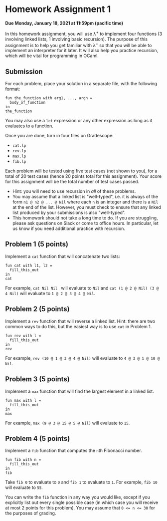 # Homework Assignment 1

**Due Monday, January 18, 2021 at 11:59pm (pacific time)**

In this homework assignment, you will use λ<sup>+</sup> to implement four
functions (3 involving linked lists, 1 involving basic recursion). The purpose
of this assignment is to help you get familiar with λ<sup>+</sup> so that you
will be able to implement an interpreter for it later. It will also help you
practice recursion, which will be vital for programming in OCaml.

## Submission

For each problem, place your solution in a separate file, with the following
format:

```
fun the_function with arg1, ..., argn =
  body_of_function
in
the_function
```

You may also use a `let` expression or any other expression as long as it
evaluates to a function.

Once you are done, turn in four files on Gradescope:
* `cat.lp`
* `rev.lp`
* `max.lp`
* `fib.lp`

Each problem will be tested using five test cases (not shown to you), for a
total of 20 test cases (hence 20 points total for this assignment). Your score
for this assignment will be the total number of test cases passed.

* Hint: you will need to use recursion in _all_ of these problems.
* You may assume that a linked list is "well-typed", i.e. it is always of the
  form `n1 @ n2 @ ... @ Nil` where each `n` is an integer and there is a `Nil`
  at the end of the list. However, you must check to ensure that any linked list
  produced by your submissions is also "well-typed".
* This homework should not take a long time to do. If you are struggling, please
  ask questions on Slack or come to office hours. In particular, let us know if
  you need additional practice with recursion.

## Problem 1 (5 points)

Implement a `cat` function that will concatenate two lists:
```
fun cat with l1, l2 =
  fill_this_out
in
cat
```

For example, `cat Nil Nil ` will evaluate to `Nil` and `cat (1 @ 2 @ Nil) (3 @ 4
Nil)` will evaluate to `1 @ 2 @ 3 @ 4 @ Nil`.

## Problem 2 (5 points)

Implement a `rev` function that will reverse a linked list. Hint: there are two
common ways to do this, but the easiest way is to use `cat` in Problem 1.
```
fun rev with l =
  fill_this_out
in
rev
```

For example, `rev (10 @ 1 @ 3 @ 4 @ Nil)` will evaluate to `4 @ 3 @ 1 @ 10 @ Nil`.

## Problem 3 (5 points)

Implement a `max` function that will find the largest element in a linked list.
```
fun max with l =
  fill_this_out
in
max
```

For example, `max (9 @ 3 @ 15 @ 5 @ Nil)` will evaluate to `15`.

## Problem 4 (5 points)

Implement a `fib` function that computes the `n`th Fibonacci number.
```
fun fib with n =
  fill_this_out
in
fib
```

Take `fib 0` to evaluate to `0` and `fib 1` to evaluate to `1`. For example,
`fib 10` will evaluate to `55`.

You can write the `fib` function in any way you would like, except if you
explicitly list out every single possible case (in which case you will receive
at most 2 points for this problem). You may assume that `0 <= n <= 30` for the
purposes of grading.
